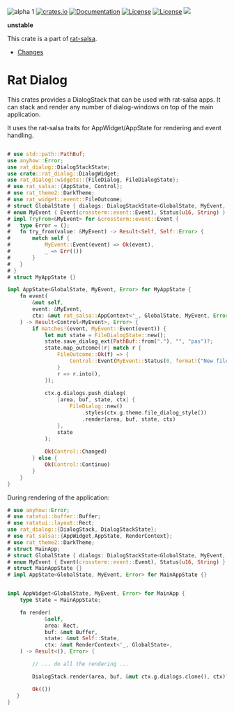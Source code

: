 ![alpha 1](https://img.shields.io/badge/stability-ɑ--1-850101)
[![crates.io](https://img.shields.io/crates/v/rat-dialog.svg)](https://crates.io/crates/rat-dialog)
[![Documentation](https://docs.rs/rat-dialog/badge.svg)](https://docs.rs/rat-dialog)
[![License](https://img.shields.io/badge/license-MIT-blue.svg)](https://opensource.org/licenses/MIT)
[![License](https://img.shields.io/badge/license-APACHE-blue.svg)](https://www.apache.org/licenses/LICENSE-2.0)
![](https://tokei.rs/b1/github/thscharler/rat-salsa)

__unstable__

This crate is a part of [rat-salsa][refRatSalsa].

* [Changes](https://github.com/thscharler/rat-salsa/blob/master/rat-dialog/changes.md)

# Rat Dialog

This crates provides a DialogStack that can be used
with rat-salsa apps. It can stack and render any number of
dialog-windows on top of the main application.

It uses the rat-salsa traits for AppWidget/AppState for rendering
and event handling.

```rust no_run

# use std::path::PathBuf;
use anyhow::Error;
use rat_dialog::DialogStackState;
use crate::rat_dialog::DialogWidget;
use rat_dialog::widgets::{FileDialog, FileDialogState};
# use rat_salsa::{AppState, Control};
# use rat_theme2::DarkTheme;
# use rat_widget::event::FileOutcome;
# struct GlobalState { dialogs: DialogStackState<GlobalState, MyEvent, Error>, theme: DarkTheme }
# enum MyEvent { Event(crossterm::event::Event), Status(u16, String) }
# impl TryFrom<&MyEvent> for &crossterm::event::Event {
#   type Error = ();
#   fn try_from(value: &MyEvent) -> Result<Self, Self::Error> {
#       match self {
#           MyEvent::Event(event) => Ok(event),
#           _ => Err(())    
#       }
#   }
# }
# struct MyAppState {}

impl AppState<GlobalState, MyEvent, Error> for MyAppState {
    fn event(
        &mut self,
        event: &MyEvent,
        ctx: &mut rat_salsa::AppContext<'_, GlobalState, MyEvent, Error>,
    ) -> Result<Control<MyEvent>, Error> {
        if matches!(event, MyEvent::Event(event)) {
            let mut state = FileDialogState::new();
            state.save_dialog_ext(PathBuf::from("."), "", "pas")?;
            state.map_outcome(|r| match r {
                FileOutcome::Ok(f) => {
                    Control::Event(MyEvent::Status(0, format!("New file {:?}", f)))
                }
                r => r.into(),
            });
            
            ctx.g.dialogs.push_dialog(
                |area, buf, state, ctx| {
                    FileDialog::new()
                        .styles(ctx.g.theme.file_dialog_style())
                        .render(area, buf, state, ctx)
                },
                state                    
            );
            
            Ok(Control::Changed)
        } else {
            Ok(Control::Continue)
        }
    }
}
```

During rendering of the application:

```rust no_run
# use anyhow::Error;
# use ratatui::buffer::Buffer;
# use ratatui::layout::Rect;
use rat_dialog::{DialogStack, DialogStackState};
# use rat_salsa::{AppWidget,AppState, RenderContext};
# use rat_theme2::DarkTheme;
# struct MainApp;
# struct GlobalState { dialogs: DialogStackState<GlobalState, MyEvent, Error>, theme: DarkTheme }
# enum MyEvent { Event(crossterm::event::Event), Status(u16, String) }
# struct MainAppState {}
# impl AppState<GlobalState, MyEvent, Error> for MainAppState {}


impl AppWidget<GlobalState, MyEvent, Error> for MainApp {
    type State = MainAppState;

    fn render(
            &self,
            area: Rect,
            buf: &mut Buffer,
            state: &mut Self::State,
            ctx: &mut RenderContext<'_, GlobalState>,
    ) -> Result<(), Error> {

        // ... do all the rendering ...

        DialogStack.render(area, buf, &mut ctx.g.dialogs.clone(), ctx)?;

        Ok(())
   }
}   
``` 

[refRatSalsa]: https://docs.rs/rat-salsa/latest/rat_salsa/


